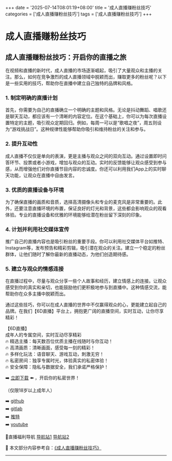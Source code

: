 +++
date = '2025-07-14T08:01:19+08:00'
title = '成人直播赚粉丝技巧'
categories = ['成人直播赚粉丝技巧']
tags = ['成人直播赚粉丝技巧']
+++

# 成人直播赚粉丝技巧

## 成人直播赚粉丝技巧：开启你的直播之旅

在视频和直播的新时代，成人直播的市场逐渐崛起，吸引了大量观众和主播的关注。那么，如何在竞争激烈的成人直播领域中脱颖而出，赚取更多的粉丝呢？以下是一些实用的技巧，帮助你在直播中建立自己独特的品牌和风格。

### 1. 制定明确的直播计划

首先，你需要为自己的直播确立一个明确的主题和风格。无论是抖动舞蹈、唱歌还是聊天互动，都应该有一个清晰的内容定位。在这个基础上，你可以为每次直播设置特定的主题，吸引观众定期回归。例如，每周一可以是“歌唱之夜”，周五则设为“游戏挑战日”。这种规律性能够帮助你吸引和维持粉丝的关注和参与。

### 2. 提升互动性

成人直播不仅仅是单向的表演，更是主播与观众之间的双向互动。通过设置即时问答环节、投票或者小游戏，增加与观众的互动。实时的反馈能够让观众感受到参与感，从而增强他们对你直播节目内容的忠诚度。你还可以利用我们App上的实时聊天功能，让观众在直播中自由发言。

### 3. 优质的直播设备与环境

为了确保直播的画质和音质，选择高清摄像头和专业的麦克风是非常重要的。此外，还要注意直播环境的布置，保证良好的灯光和背景，这些都会影响观众的观看体验。专业的直播设备和优雅的环境能够给潜在粉丝留下深刻的印象。

### 4. 计划并利用社交媒体宣传

推广自己的直播内容也是吸引粉丝的重要手段。你可以利用社交媒体平台如推特、Instagram等，发布预告和精彩剪辑，吸引潜在观众的关注。建立一个稳定的粉丝群体，让他们随时了解你最新的直播动态，为他们创造期待感。

### 5. 建立与观众的情感连接

在直播过程中，尽量与观众分享一些个人故事和经历，建立情感上的连接。让观众感受到你的真实和亲切，也能鼓励他们更积极地参与到直播中。这种情感交流，能帮助你在众多主播中脱颖而出。

通过这些技巧，你可以在成人直播的世界中不仅赢得观众的心，更能建立起自己的品牌。在我们【6D直播】平台上，拥抱更广阔的直播空间，实时互动，让你尽享精彩！

【6D直播】  
成年人的专属空间，实时互动尽享精彩  
🔥 精选主播：每天数百位优质主播在线随时与你互动！  
🔥 高清画质：清晰画面，感受每一刻的精彩！  
🔥 多样化玩法：语音聊天、游戏互动，刺激无穷！  
🔥 私密房间：独享专属时光，体验真实的私密体验！  
🔥 安全保障：隐私与数据安全，我们承诺严格保护！  

➡️ [立即下载](https://down123.s3.ap-east-1.amazonaws.com/down/down.html?channelCode=blog) ⬅️ ，开启你的私密世界！  

（仅限18岁以上成年人）

➡️ [github](https://aldult-live.github.io/)  
➡️ [gitlab](https://seo-09598d.gitlab.io/)  
➡️ [推特](https://x.com/wegame33)  
➡️ [youtube](https://www.youtube.com/@6Dlive)  

🔞直播福利导航 [导航站1](https://webstack-86085a.gitlab.io/) [导航站2](https://onlygit123-2.github.io/)


📘 本文部分内容参考自：[《成人直播赚粉丝技巧》](https://github.com/tatalive123/tata)

---
